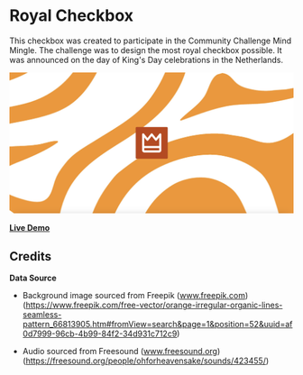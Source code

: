 # Royal Checkbox

This checkbox was created to participate in the Community Challenge Mind Mingle. The challenge was to design the most royal checkbox possible. It was announced on the day of King's Day celebrations in the Netherlands.

<img src="./public/image/Screenshot.png">

**<a href="https://royal-checkbox.vercel.app/">Live Demo</a>**

## Credits

**Data Source**

- Background image sourced from Freepik (www.freepik.com) (https://www.freepik.com/free-vector/orange-irregular-organic-lines-seamless-pattern_66813905.htm#fromView=search&page=1&position=52&uuid=af0d7999-96cb-4b99-84f2-34d931c712c9)

- Audio sourced from Freesound (www.freesound.org) (https://freesound.org/people/ohforheavensake/sounds/423455/)
